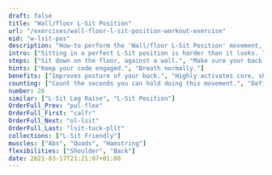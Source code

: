 ```yaml
---
draft: false
title: "Wall/floor L-Sit Position"
url: "/exercises/wall-floor-l-sit-position-workout-exercise"
eid: "w-lsit-pos"
description: "How-to perform the 'Wall/floor L-Sit Position' movement, correct form, instructions and hints. Similar exercises, body parts activated, notes, tips and video demonstration"
intro: ["Sitting in a perfect L-Sit position is harder than it looks. This is a good starting point to prepare for an L-Sit."]
steps: ["Sit down on the floor, against a wall.", "Make sure your back and shoulders touch the wall, as well as your butt.", "Move your shoulders slightly away from the wall.", "This is the starting position.", "With your arms straight, rotate them parallel to your body, from touching the wall above your head to touching the ground in front of you."]
hints: ["Keep your code engaged.", "Breath normally."]
benefits: ["Improves posture of your back.", "Highly activates core, shoulder blades and shoulders."]
counting: ["Count the seconds you can hold doing this movement.", "Define a goal, say 7 or 14 minutes of accumulated time on this position, for the all week."]
number: 26
similar: ["L-Sit Leg Raise", "L-Sit Position"]
OrderFull_Prev: "pul-flex"
OrderFull_First: "calfr"
OrderFull_Next: "ol-lsit"
OrderFull_Last: "lsit-tuck-pllt"
collections: ["L-Sit Friendly"]
muscles: ["Abs", "Quads", "Hamstring"]
flexibilities: ["Shoulder", "Back"]
date: 2021-03-17T21:21:07+01:00
---
```

